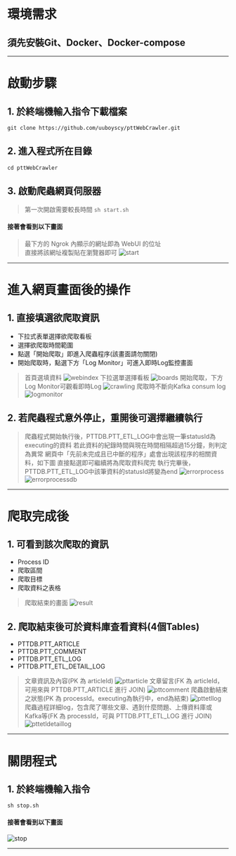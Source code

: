 # 環境需求
## 須先安裝Git、Docker、Docker-compose

* * *

# 啟動步驟
## 1. 於終端機輸入指令下載檔案
`git clone https://github.com/uuboyscy/pttWebCrawler.git`
## 2. 進入程式所在目錄
`cd pttWebCrawler`
## 3. 啟動爬蟲網頁伺服器
>第一次開啟需要較長時間
`sh start.sh`
#### 接著會看到以下畫面
>最下方的 Ngrok 內顯示的網址即為 WebUI 的位址<br>
>直接將該網址複製貼在瀏覽器即可
![start](start.png)

* * *

# 進入網頁畫面後的操作
## 1. 直接填選欲爬取資訊
- 下拉式表單選擇欲爬取看板
- 選擇欲爬取時間範圍
- 點選「開始爬取」即進入爬蟲程序(該畫面請勿關閉)
- 開始爬取時，點選下方「Log Monitor」可進入即時Log監控畫面
>首頁選填資料
![webindex](webindex.png "首頁選填資料")
>下拉選單選擇看板
![boards](boards.png "下拉選單選擇看板")
>開始爬取，下方Log Monitor可觀看即時Log
![crawling](crawling.png "開始爬取，下方Log Monitor可觀看即時Log")
>爬取時不斷向Kafka consum log
![logmonitor](logmonitor.png "爬取時不斷向Kafka consum log")
## 2. 若爬蟲程式意外停止，重開後可選擇繼續執行
>爬蟲程式開始執行後，PTTDB.PTT_ETL_LOG中會出現一筆statusId為executing的資料
>若此資料的紀錄時間與現在時間相隔超過15分鐘，則判定為異常
>網頁中「先前未完成且已中斷的程序」處會出現該程序的相關資料，如下圖
>直接點選即可繼續將為爬取資料爬完
>執行完畢後，PTTDB.PTT_ETL_LOG中該筆資料的statusId將變為end
![errorprocess](errorprocess.png)
![errorprocessdb](errorprocessdb.png)

* * *

# 爬取完成後
## 1. 可看到該次爬取的資訊
- Process ID
- 爬取區間
- 爬取目標
- 爬取資料之表格
>爬取結束的畫面
![result](result.png "爬取結束的畫面")
## 2. 爬取結束後可於資料庫查看資料(4個Tables)
- PTTDB.PTT_ARTICLE
- PTTDB.PTT_COMMENT
- PTTDB.PTT_ETL_LOG
- PTTDB.PTT_ETL_DETAIL_LOG
>文章資訊及內容(PK 為 articleId)
![pttarticle](pttarticle.png "PTTDB.PTT_ARTICLE")
>文章留言(FK 為 articleId，可用來與 PTTDB.PTT_ARTICLE 進行 JOIN)
![pttcomment](pttcomment.png "PTTDB.PTT_COMMENT")
>爬蟲啟動結束之狀態(PK 為 processId。executing為執行中，end為結束)
![pttetllog](pttetllog.png "PTTDB.PTT_ETL_LOG")
>爬蟲過程詳細log，包含爬了哪些文章、遇到什麼問題、上傳資料庫或Kafka等(FK 為 processId，可與 PTTDB.PTT_ETL_LOG 進行 JOIN)
![pttetldetaillog](pttetldetaillog.png "PTTDB.PTT_ETL_DETAIL_LOG")

* * *

# 關閉程式
## 1. 於終端機輸入指令
`sh stop.sh`
#### 接著會看到以下畫面
![stop](stop.png)

* * *
